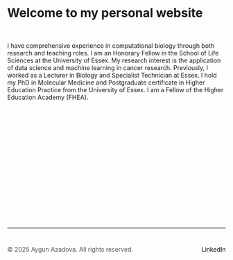 

 &nbsp;  <!-- This creates a blank space -->

 
# Welcome to my personal website

 &nbsp;  <!-- This creates a blank space -->

I have comprehensive experience in computational biology through both research and teaching roles. I am an Honorary Fellow in the School of Life Sciences at the University of Essex. My research interest is the application of data science and machine learning in cancer research. Previously, I worked as a Lecturer in Biology and Specialist Technician at Essex. I hold my PhD in Molecular Medicine and Postgraduate certificate in Higher Education Practice from the University of Essex. I am a Fellow of the Higher Education Academy (FHEA).

 &nbsp;  <!-- This creates a blank space -->
 

 &nbsp;  <!-- This creates a blank space -->


 &nbsp;  <!-- This creates a blank space -->


 &nbsp;  <!-- This creates a blank space -->
 

 &nbsp;  <!-- This creates a blank space -->



 &nbsp;  <!-- This creates a blank space -->



  &nbsp;  <!-- This creates a blank space -->


   &nbsp;  <!-- This creates a blank space -->



 &nbsp;  <!-- This creates a blank space -->


  
---

<div style="margin-top: 40px; font-size: 14px; color: #555;">
  <p>
    © 2025 Aygun Azadova. All rights reserved.
    <span style="float: right;">
      <a href="https://www.linkedin.com/in/aygunazadova/" target="_blank" style="color: black; text-decoration: none;">LinkedIn</a>
    </span>
  </p>
</div>
